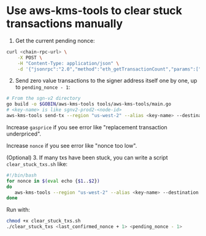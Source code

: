 # Use aws-kms-tools to clear stuck transactions manually

1. Get the current pending nonce:

```sh
curl <chain-rpc-url> \
    -X POST \
    -H "Content-Type: application/json" \
    -d '{"jsonrpc":"2.0","method":"eth_getTransactionCount","params":["<signer-address>", "pending"],"id":1}'
```

2. Send zero value transactions to the signer address itself one by one, up to `pending_nonce - 1`:

```sh
# From the sgn-v2 directory
go build -o $GOBIN/aws-kms-tools tools/aws-kms-tools/main.go
# <key-name> is like sgnv2-prod2-<node-id>
aws-kms-tools send-tx --region "us-west-2" --alias <key-name> --destination <signer-address> --chainid <chain-id> -nonce <nonce> --gasprice <gas-price-in-gwei>
```

Increase `gasprice` if you see error like "replacement transaction underpriced".

Increase `nonce` if you see error like "nonce too low".

(Optional) 3. If many txs have been stuck, you can write a script `clear_stuck_txs.sh` like:

```sh
#!/bin/bash
for nonce in $(eval echo {$1..$2})
do
   aws-kms-tools --region "us-west-2" --alias <key-name> --destination <signer-address> --chainid <chain-id> -nonce $nonce --gasprice <gas-price-in-gwei>
done
```

Run with:

```sh
chmod +x clear_stuck_txs.sh
./clear_stuck_txs <last_confirmed_nonce + 1> <pending_nonce - 1>
```
